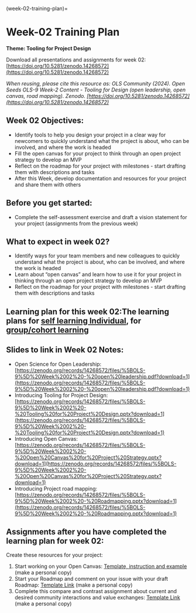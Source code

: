 (week-02-training-plan)=
# Week-02 Training Plan

**Theme: Tooling for Project Design**

Download all presentations and assignments for week 02: [https://doi.org/10.5281/zenodo.14268572](https://doi.org/10.5281/zenodo.14268572) 

*When reusing, please cite this resource as: OLS Community (2024). Open Seeds OLS-9 Week-2 Content - Tooling for Design (open leadership, open canvas, road mapping). Zenodo. [https://doi.org/10.5281/zenodo.14268572](https://doi.org/10.5281/zenodo.14268572)* 


## Week 02 Objectives:

* Identify tools to help you design your project in a clear way for newcomers to quickly understand what the project is about, who can be involved, and where the work is headed  
* Fill the open canvas for your project to think through an open project strategy to develop an MVP  
* Reflect on the roadmap for your project with milestones \- start drafting them with descriptions and tasks  
* After this Week, develop documentation and resources for your project and share them with others

   
## Before you get started:

* Complete the self-assessment exercise and draft a vision statement for your project (assignments from the previous week)

## What to expect in week 02?

* Identify ways for your team members and new colleagues to quickly understand what the project is about, who can be involved, and where the work is headed  
* Learn about “open canvas” and learn how to use it for your project in thinking through an open project strategy to develop an MVP  
* Reflect on the roadmap for your project with milestones \- start drafting them with descriptions and tasks


## Learning plan for this week 02:The learning plans for [self learning Individual](https://github.com/open-life-science/open-seeds-self-organised/blob/main/week-02/week-02-self-learning.md), for [group/cohort learning](https://github.com/open-life-science/open-seeds-self-organised/blob/main/week-02/week-02-group-learning.md)

## Slides to link in Week 02 Notes:

* Open Science for Open Leadership: [https://zenodo.org/records/14268572/files/%5BOLS-9%5D%20Week%2002%20-%20open%20leadership.pdf?download=1](https://zenodo.org/records/14268572/files/%5BOLS-9%5D%20Week%2002%20-%20open%20leadership.pdf?download=1)   
* Introducing Tooling for Project Design: [https://zenodo.org/records/14268572/files/%5BOLS-9%5D%20Week%2002%20-%20Tooling%20for%20Project%20Design.pptx?download=1](https://zenodo.org/records/14268572/files/%5BOLS-9%5D%20Week%2002%20-%20Tooling%20for%20Project%20Design.pptx?download=1)   
* Introducing Open Canvas: [https://zenodo.org/records/14268572/files/%5BOLS-9%5D%20Week%2002%20-%20Open%20Canvas%20for%20Project%20Strategy.pptx?download=1](https://zenodo.org/records/14268572/files/%5BOLS-9%5D%20Week%2002%20-%20Open%20Canvas%20for%20Project%20Strategy.pptx?download=1)   
* Introducing Project road mapping: [https://zenodo.org/records/14268572/files/%5BOLS-9%5D%20Week%2002%20-%20Roadmapping.pptx?download=1](https://zenodo.org/records/14268572/files/%5BOLS-9%5D%20Week%2002%20-%20Roadmapping.pptx?download=1) 

## Assignments after you have completed the learning plan for week 02:

Create these resources for your project:

1. Start working on your Open Canvas: [Template, instruction and example](https://zenodo.org/records/14268572/files/%5BMAKE%20A%20COPY%5D%20%5BOLS-9%5D%20Week%2002%20-%20Open%20Canvas%20-%20Template.pptx?download=1%20) (make a personal copy)  
2. Start your Roadmap and comment on your issue with your draft Roadmap: [Template Link](https://mozilla.github.io/open-leadership-training-series/articles/opening-your-project/start-your-project-roadmap/) (make a personal copy)  
3. Complete this compare and contrast assignment about current and desired community interactions and value exchanges: [Template Link](https://zenodo.org/records/14268572/files/%5BMAKE%20A%20COPY%5D%20Week%2002%20-%20Compare%26Contrast.docx?download=1%20) (make a personal copy)


